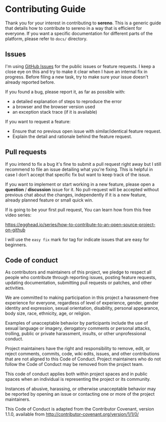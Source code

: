 # Contributing Guide #

Thank you for your interest in contributing to **sereno**. This is a
generic guide that details how to contribute to sereno in a way that
is efficient for everyone. If you want a specific documentation for
different parts of the platform, please refer to `docs/` directory.


## Issues ##

[github-issues]: https://github.com/sereno-xyz/sereno/issues

I'm using [GitHub Issues][github-issues] for the public issues or
feature requests. I keep a close eye on this and try to make it clear
when I have an internal fix in progress. Before filing a new task,
try to make sure your issue doesn't already reported before.

If you found a bug, please report it, as far as possible with:

- a detailed explanation of steps to reproduce the error
- a browser and the browser version used
- an exception stack trace (if it is available)

If you want to request a feature:

- Ensure that no previous open issue with similar/identical feature request.
- Explain the detail and rationale behind the feature request.


## Pull requests ##

If you intend to fix a bug it's fine to submit a pull request right
away but I still recommend to file an issue detailing what you're
fixing. This is helpful in case I don't accept that specific fix but
want to keep track of the issue.

If you want to implement or start working in a new feature, please
open a **question** / **discussion** issue for it. No pull-request
will be accepted without previous chat about the changes,
independently if it is a new feature, already planned feature or small
quick win.

If is going to be your first pull request, You can learn how from this
free video series:

https://egghead.io/series/how-to-contribute-to-an-open-source-project-on-github

I will use the `easy fix` mark for tag for indicate issues that are
easy for beginners.


## Code of conduct ##

As contributors and maintainers of this project, we pledge to respect
all people who contribute through reporting issues, posting feature
requests, updating documentation, submitting pull requests or patches,
and other activities.

We are committed to making participation in this project a
harassment-free experience for everyone, regardless of level of
experience, gender, gender identity and expression, sexual
orientation, disability, personal appearance, body size, race,
ethnicity, age, or religion.

Examples of unacceptable behavior by participants include the use of
sexual language or imagery, derogatory comments or personal attacks,
trolling, public or private harassment, insults, or other
unprofessional conduct.

Project maintainers have the right and responsibility to remove, edit,
or reject comments, commits, code, wiki edits, issues, and other
contributions that are not aligned to this Code of Conduct. Project
maintainers who do not follow the Code of Conduct may be removed from
the project team.

This code of conduct applies both within project spaces and in public
spaces when an individual is representing the project or its
community.

Instances of abusive, harassing, or otherwise unacceptable behavior
may be reported by opening an issue or contacting one or more of the
project maintainers.

This Code of Conduct is adapted from the Contributor Covenant, version
1.1.0, available from http://contributor-covenant.org/version/1/1/0/
